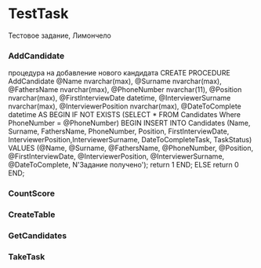 # TestTask
Тестовое задание, Лимончело
### AddCandidate
процедура на добавление нового кандидата
CREATE PROCEDURE AddCandidate
	@Name nvarchar(max),
	@Surname nvarchar(max),
	@FathersName nvarchar(max),
	@PhoneNumber nvarchar(11),
	@Position nvarchar(max),
	@FirstInterviewDate datetime,
	@InterviewerSurname nvarchar(max),
	@InterviewerPosition nvarchar(max),
	@DateToComplete datetime
AS
BEGIN
	IF NOT EXISTS (SELECT * FROM Candidates Where PhoneNumber = @PhoneNumber)
	BEGIN
	INSERT INTO Candidates (Name, Surname, FathersName, PhoneNumber, Position, FirstInterviewDate, InterviewerPosition,InterviewerSurname, DateToCompleteTask, TaskStatus)
	VALUES (@Name, @Surname, @FathersName, @PhoneNumber, @Position, @FirstInterviewDate, @InterviewerPosition, @InterviewerSurname, @DateToComplete, N'Задание получено');
	return 1
	END;
	ELSE
	return 0
END;

### CountScore

### CreateTable

### GetCandidates

### TakeTask
